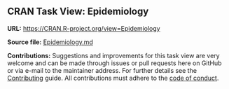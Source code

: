 ## CRAN Task View: Epidemiology

**URL:** <https://CRAN.R-project.org/view=Epidemiology>

**Source file:** [Epidemiology.md](Epidemiology.md)

**Contributions:** Suggestions and improvements for this task view are very
welcome and can be made through issues or pull requests here on GitHub or via
e-mail to the maintainer address. For further details see the
[Contributing](https://github.com/cran-task-views/ctv/blob/main/Contributing.md)
guide. All contributions must adhere to the [code of
conduct](https://github.com/cran-task-views/ctv/blob/main/CodeOfConduct.md).
